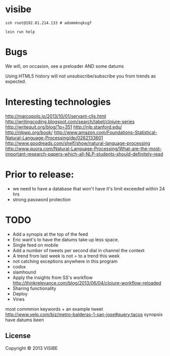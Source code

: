 # visibe

```
ssh root@192.81.214.133 # adommknqksgf

lein run help
```

# Bugs

We will, on occasion, see a preloader AND some datums

Using HTML5 history will not unsubscribe/subscribe you from trends as expected.

# Interesting technologies

http://marcopolo.io/2013/10/01/servant-cljs.html
http://writingcoding.blogspot.com/search/label/clojure-series
http://writequit.org/blog/?p=351
http://nlp.stanford.edu/
http://nlpwp.org/book/
http://www.amazon.com/Foundations-Statistical-Natural-Language-Processing/dp/0262133601
http://www.goodreads.com/shelf/show/natural-language-processing
http://www.quora.com/Natural-Language-Processing/What-are-the-most-important-research-papers-which-all-NLP-students-should-definitely-read

# Prior to release:
- we need to have a database that won't have it's limit exceeded within 24 hrs
- strong password protection

# TODO

- Add a synopis at the top of the feed
- Eric want's to have the datums take up less space. 
- Single feed on mobile
- Add a number of tweets per second dial in channel the context
- A trend from last week is not = to a trend this week
- not catching exceptions anywhere in this program
- codox
- slamhound
- Apply the insights from SS's workflow http://thinkrelevance.com/blog/2013/06/04/clojure-workflow-reloaded
- Sharing functionality
- Deploy
- Vines

most commmon keywords + an example tweet
http://www.yelp.com/biz/metro-balderas-1-san-jose#query:tacos
synopsis
have datums been 

## License

Copyright © 2013 VISIBE